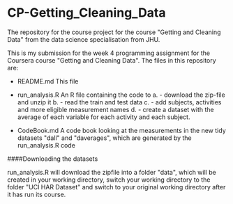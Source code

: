 # CP-Getting_Cleaning_Data
The repository for the course project for the course "Getting and Cleaning Data" from the data science specialisation from JHU. 

This is my submission for the week 4 programming assignment for the Coursera course "Getting and Cleaning Data". The files in this repository are:

* README.md This file
* run_analysis.R An R file containing the code to 
a. - download the zip-file and unzip it
b. - read the train and test data
c. - add subjects, activities and more eligible measurement names
d. - create a dataset with the average of each variable for each activity and each subject.

* CodeBook.md A code book looking at the measurements in the new tidy datasets "dall" and "daverages", which are generated by the run_analysis.R code


####Downloading the datasets

run_analysis.R will download the zipfile into a folder "data", which will be created in your working directory, switch your working directory to the folder "UCI HAR Dataset" and switch to your original working directory after it has run its course. 
